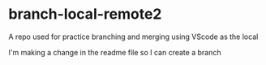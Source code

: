 # branch-local-remote2
A repo used for practice branching and merging using VScode as the local

I'm making a change in the readme file so I can create a branch
